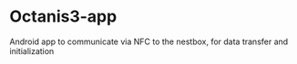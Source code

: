 # Octanis3-app
Android app to communicate via NFC to the nestbox, for data transfer and initialization
